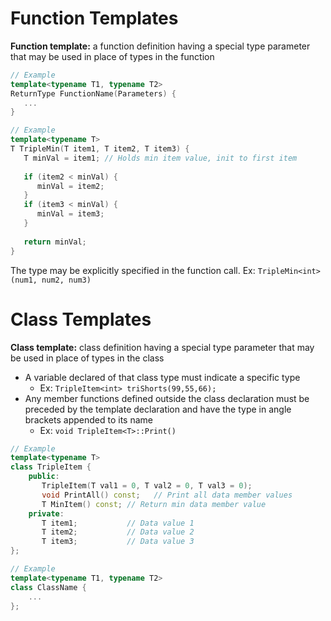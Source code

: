 # Function Templates

**Function template:** a function definition having a special type parameter that may be used in place of types in the function

```c++
// Example
template<typename T1, typename T2>
ReturnType FunctionName(Parameters) {
   ... 
}

// Example
template<typename T>
T TripleMin(T item1, T item2, T item3) {
   T minVal = item1; // Holds min item value, init to first item
   
   if (item2 < minVal) {
      minVal = item2;
   }
   if (item3 < minVal) {
      minVal = item3;
   }
   
   return minVal;
}
```

The type may be explicitly specified in the function call. 
	Ex: `TripleMin<int>(num1, num2, num3)`

# Class Templates

**Class template:** class definition having a special type parameter that may be used in place of types in the class
- A variable declared of that class type must indicate a specific type
	- Ex: `TripleItem<int> triShorts(99,55,66);`
- Any member functions defined outside the class declaration must be preceded by the template declaration and have the type in angle brackets appended to its name
	- Ex: `void TripleItem<T>::Print()`

```c++
// Example
template<typename T>
class TripleItem {
	public:
	   TripleItem(T val1 = 0, T val2 = 0, T val3 = 0);
	   void PrintAll() const;   // Print all data member values
	   T MinItem() const; // Return min data member value
	private:
	   T item1;           // Data value 1
	   T item2;           // Data value 2
	   T item3;           // Data value 3
};
```

```c++
// Example
template<typename T1, typename T2>
class ClassName {
	...
};
```